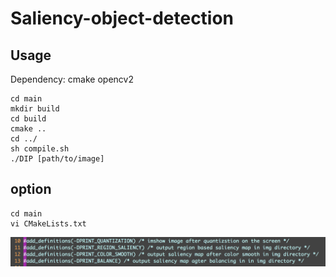 # Saliency-object-detection

## Usage

Dependency: cmake opencv2

```
cd main  
mkdir build  
cd build  
cmake ..  
cd ../  
sh compile.sh  
./DIP [path/to/image]  
```
## option

```
cd main  
vi CMakeLists.txt
```

![alt](https://github.com/tall15421542/Saliency-object-detection/blob/master/img/%E8%9E%A2%E5%B9%95%E5%BF%AB%E7%85%A7%202018-06-25%20%E4%B8%8B%E5%8D%886.26.50.png)

 
 
